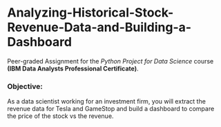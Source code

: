 # Analyzing-Historical-Stock-Revenue-Data-and-Building-a-Dashboard

Peer-graded Assignment for the *Python Project for Data Science* course **(IBM Data Analysts Professional Certificate)**.

### Objective:
As a data scientist working for an investment firm, you will extract the revenue data for Tesla and GameStop and build a dashboard to compare the price of the stock vs the revenue. 
